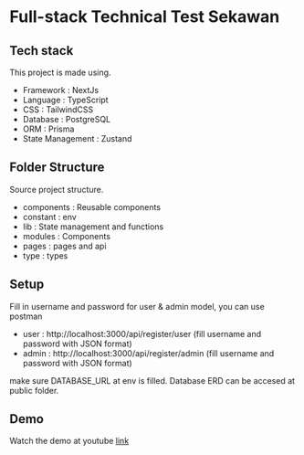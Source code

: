 # Full-stack Technical Test Sekawan

## Tech stack

This project is made using.

- Framework : NextJs
- Language : TypeScript
- CSS : TailwindCSS
- Database : PostgreSQL
- ORM : Prisma
- State Management : Zustand

## Folder Structure

Source project structure.

- components : Reusable components
- constant : env
- lib : State management and functions
- modules : Components
- pages : pages and api
- type : types

## Setup

Fill in username and password for user & admin model, you can use postman

- user : http://localhost:3000/api/register/user (fill username and password with JSON format)
- admin : http://localhost:3000/api/register/admin (fill username and password with JSON format)

make sure DATABASE_URL at env is filled.
Database ERD can be accesed at public folder.

## Demo

Watch the demo at youtube [link](https://youtu.be/jweBrtNSYCE)
